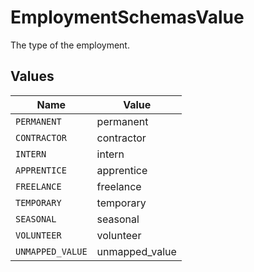 # EmploymentSchemasValue

The type of the employment.


## Values

| Name             | Value            |
| ---------------- | ---------------- |
| `PERMANENT`      | permanent        |
| `CONTRACTOR`     | contractor       |
| `INTERN`         | intern           |
| `APPRENTICE`     | apprentice       |
| `FREELANCE`      | freelance        |
| `TEMPORARY`      | temporary        |
| `SEASONAL`       | seasonal         |
| `VOLUNTEER`      | volunteer        |
| `UNMAPPED_VALUE` | unmapped_value   |